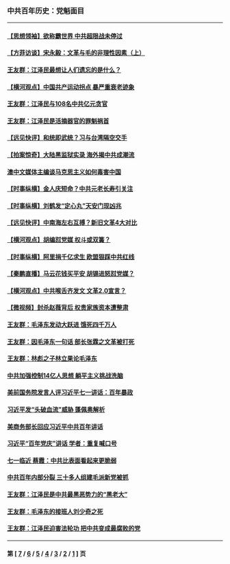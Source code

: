 ### 中共百年历史：党魁面目
---
#### [【思想领袖】欲称霸世界 中共超限战未停过](../../pages/nf1176107/n13745142.md?01170430) 
#### [【方菲访谈】宋永毅：文革与毛的非理性因素（上）](../../pages/nf1176107/n13469956.md?01170430) 
#### [王友群：江泽民最想让人们遗忘的是什么？](../../pages/nf1176107/n13408949.md?01170430) 
#### [【横河观点】中国共产运动拐点 暴严重衰老迹象](../../pages/nf1176107/n13388333.md?01170430) 
#### [王友群：江泽民与108名中共亿元贪官](../../pages/nf1176107/n13352358.md?01170430) 
#### [王友群：江泽民是活摘器官的罪魁祸首](../../pages/nf1176107/n13336903.md?01170430) 
#### [【远见快评】和统即武统？习与台湾隔空交手](../../pages/nf1176107/n13297739.md?01170430) 
#### [【拍案惊奇】大陆黑监狱实录 海外揭中共成潮流](../../pages/nf1176107/n13288853.md?01170430) 
#### [澳中文媒体主编谈马克思主义如何毒害中国](../../pages/nf1176107/n13257387.md?01170430) 
#### [【时事纵横】金人庆短命？中共元老长寿引关注](../../pages/nf1176107/n13217934.md?01170430) 
#### [【时事纵横】刘鹤发“定心丸”天安门现凶兆](../../pages/nf1176107/n13215416.md?01170430) 
#### [【远见快评】中南海左右互搏？新旧文革4大对比](../../pages/nf1176107/n13214745.md?01170430) 
#### [【横河观点】胡编怼党媒 权斗或双簧？](../../pages/nf1176107/n13210864.md?01170430) 
#### [【时事纵横】阿里捐千亿求生 欧盟狠踩中共红线](../../pages/nf1176107/n13206431.md?01170430) 
#### [【秦鹏直播】马云花钱买平安 胡锡进怒怼党媒？](../../pages/nf1176107/n13206392.md?01170430) 
#### [【横河观点】中共喉舌齐发文 文革2.0宣言？](../../pages/nf1176107/n13201248.md?01170430) 
#### [【微视频】封杀赵薇背后 权贵家族资本遭整肃](../../pages/nf1176107/n13197798.md?01170430) 
#### [王友群：毛泽东发动大跃进 饿死四千万人](../../pages/nf1176107/n13177158.md?01170430) 
#### [王友群：因毛泽东一句话 部长张霖之文革被打死](../../pages/nf1176107/n13161711.md?01170430) 
#### [王友群：林彪之子林立果论毛泽东](../../pages/nf1176107/n13128622.md?01170430) 
#### [中共加强控制14亿人思想 躺平主义挑战洗脑](../../pages/nf1176107/n13094299.md?01170430) 
#### [美前国务院发言人评习近平七一讲话：百年暴政](../../pages/nf1176107/n13066986.md?01170430) 
#### [习近平发“头破血流”威胁 蓬佩奥解析](../../pages/nf1176107/n13063604.md?01170430) 
#### [美商务部长回应习近平中共百年讲话](../../pages/nf1176107/n13062903.md?01170430) 
#### [习近平“百年党庆”讲话 学者：重复喊口号](../../pages/nf1176107/n13061411.md?01170430) 
#### [七一临近 蔡霞：中共比表面看起来更脆弱](../../pages/nf1176107/n13056418.md?01170430) 
#### [中共百年内部分裂 三十多人组建毛派新党被抓](../../pages/nf1176107/n13044023.md?01170430) 
#### [王友群：江泽民是中共最黑恶势力的“黑老大”](../../pages/nf1176107/n13022180.md?01170430) 
#### [王友群：毛泽东的接班人刘少奇之死](../../pages/nf1176107/n12991772.md?01170430) 
#### [王友群：江泽民迫害法轮功 把中共变成最腐败的党](../../pages/nf1176107/n12947347.md?01170430) 

---
#### 第 [ [7](./7.md?01170430) / [6](./6.md?01170430) / [5](./5.md?01170430) / [4](./4.md?01170430) / [3](./3.md?01170430) / [2](./2.md?01170430) / [1](./1.md?01170430) ] 页
